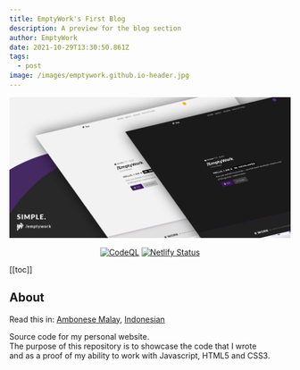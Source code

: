 ```yaml
---
title: EmptyWork's First Blog
description: A preview for the blog section
author: EmptyWork
date: 2021-10-29T13:30:50.861Z
tags:
  - post
image: /images/emptywork.github.io-header.jpg
---
```

<p align="center">
<img src="/images/emptywork.github.io-header.jpg" />

</p>

<div align="center">

[![CodeQL](https://github.com/EmptyWork/emptywork.github.io/actions/workflows/codeql-analysis.yml/badge.svg)](https://github.com/EmptyWork/emptywork.github.io/actions/workflows/codeql-analysis.yml)
[![Netlify Status](https://api.netlify.com/api/v1/badges/08d2d578-7470-4e65-8067-93ab5e09f671/deploy-status)](https://app.netlify.com/sites/emptywork/deploys)

</div>

[[toc]]

## About <a href="#about"></a>

Read this in: <a href="#">Ambonese Malay</a>, <a href="#">Indonesian</a>

Source code for my personal website.<br/>
The purpose of this repository is to showcase the code that I wrote<br/> and as a proof of my ability to work with Javascript, HTML5 and CSS3.